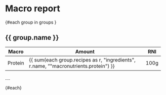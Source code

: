 # Macro report

{#each group in groups }

## {{ group.name }}

| Macro   | Amount | RNI |
|---------|--------|-----|
| Protein | {{ sum(each group.recipes as r, "ingredients", r.name, ”"macronutrients.protein") }}| 100g |
....

{#each}
